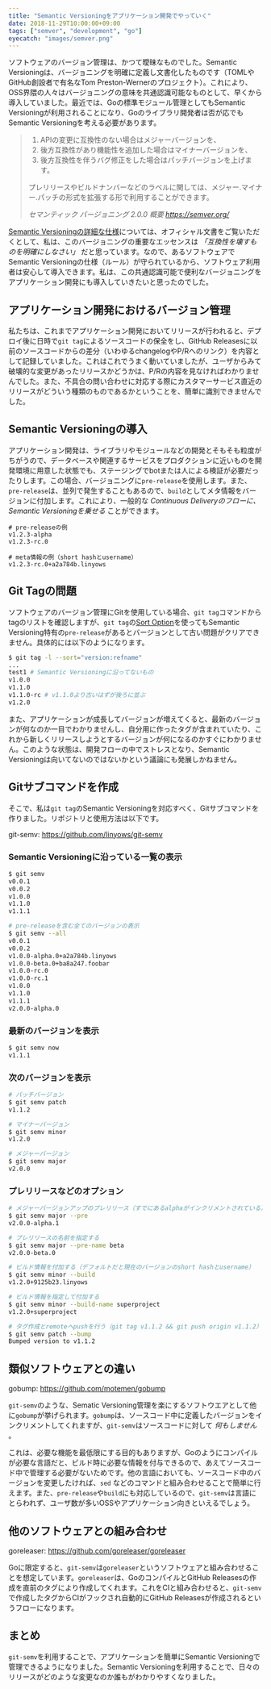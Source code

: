 ```yaml
---
title: "Semantic Versioningをアプリケーション開発でやっていく"
date: 2018-11-29T10:00:00+09:00
tags: ["semver", "development", "go"]
eyecatch: "images/semver.png"
---
```


ソフトウェアのバージョン管理は、かつて曖昧なものでした。Semantic Versioningは、バージョニングを明確に定義し文書化したものです（TOMLやGitHub創設者で有名なTom Preston-Wernerのプロジェクト）。これにより、OSS界隈の人々はバージョニングの意味を共通認識可能なものとして、早くから導入していました。最近では、Goの標準モジュール管理としてもSemantic Versioningが利用されることになり、Goのライブラリ開発者は否が応でもSemantic Versioningを考える必要があります。

> 1. APIの変更に互換性のない場合はメジャーバージョンを、
> 1. 後方互換性があり機能性を追加した場合はマイナーバージョンを、
> 1. 後方互換性を伴うバグ修正をした場合はパッチバージョンを上げます。
>
> プレリリースやビルドナンバーなどのラベルに関しては、メジャー.マイナー.パッチの形式を拡張する形で利用することができます。
>
> <cite>セマンティック バージョニング 2.0.0 概要 https://semver.org/</cite>

[Semantic Versioningの詳細な仕様](https://semver.org/)については、オフィシャル文書をご覧いただくとして、私は、このバージョニングの重要なエッセンスは *「互換性を壊すものを明確にしなさい」* だと思っています。なので、あるソフトウェアでSemantic Versioningの仕様（ルール）が守られているから、ソフトウェア利用者は安心して導入できます。私は、この共通認識可能で便利なバージョニングをアプリケーション開発にも導入していきたいと思ったのでした。

## アプリケーション開発におけるバージョン管理

私たちは、これまでアプリケーション開発においてリリースが行われると、デプロイ後に日時で`git tag`によるソースコードの保全をし、GitHub Releasesに以前のソースコードからの差分（いわゆるchangelogやP/Rへのリンク）を内容として記録していました。これはこれでうまく動いていましたが、ユーザからみて破壊的な変更があったリリースかどうかは、P/Rの内容を見なければわかりませんでした。また、不具合の問い合わせに対応する際にカスタマーサービス直近のリリースがどういう種類のものであるかということを、簡単に識別できませんでした。

## Semantic Versioningの導入

アプリケーション開発は、ライブラリやモジュールなどの開発とそもそも粒度がちがうので、データベースや関連するサービスをプロダクションに近いものを開発環境に用意した状態でも、ステージングでbotまたは人による検証が必要だったりします。この場合、バージョニングに`pre-release`を使用します。また、`pre-release`は、並列で発生することもあるので、`build`としてメタ情報をバージョンに付加します。これにより、一般的な *Continuous Deliveryのフローに、Semantic Versioningを乗せる* ことができます。

```
# pre-releaseの例
v1.2.3-alpha
v1.2.3-rc.0

# meta情報の例（short hashとusername）
v1.2.3-rc.0+a2a784b.linyows
```

## Git Tagの問題

ソフトウェアのバージョン管理にGitを使用している場合、`git tag`コマンドからtagのリストを確認しますが、`git tag`の[Sort Option](https://git-scm.com/docs/git-tag#git-tag---sortltkeygt)を使ってもSemantic Versioning特有の`pre-release`があるとバージョンとして古い問題がクリアできません。具体的には以下のようになります。

```sh
$ git tag -l --sort="version:refname"
...
test1 # Semantic Versioningに沿ってないもの
v1.0.0
v1.1.0
v1.1.0-rc # v1.1.0より古いはずが後ろに並ぶ
v1.2.0
```

また、アプリケーションが成長してバージョンが増えてくると、最新のバージョンが何なのか一目でわかりませんし、自分用に作ったタグが含まれていたり、これから新しくリリースしようとするバージョンが何になるのかすぐにわかりません。このような状態は、開発フローの中でストレスとなり、Semantic Versioningは向いてないのではないかという議論にも発展しかねません。

## Gitサブコマンドを作成

そこで、私は`git tag`のSemantic Versioningを対応すべく、Gitサブコマンドを作りました。リポジトリと使用方法は以下です。

git-semv: https://github.com/linyows/git-semv

### Semantic Versioningに沿っている一覧の表示

```sh
$ git semv
v0.0.1
v0.0.2
v1.0.0
v1.1.0
v1.1.1

# pre-releaseを含む全てのバージョンの表示
$ git semv --all
v0.0.1
v0.0.2
v1.0.0-alpha.0+a2a784b.linyows
v1.0.0-beta.0+ba8a247.foobar
v1.0.0-rc.0
v1.0.0-rc.1
v1.0.0
v1.1.0
v1.1.1
v2.0.0-alpha.0
```

### 最新のバージョンを表示

```sh
$ git semv now
v1.1.1
```

### 次のバージョンを表示

```sh
# パッチバージョン
$ git semv patch
v1.1.2

# マイナーバージョン
$ git semv minor
v1.2.0

# メジャーバージョン
$ git semv major
v2.0.0
```

### プレリリースなどのオプション

```sh
# メジャーバージョンアップのプレリリース（すでにあるalphaがインクリメントされている）
$ git semv major --pre
v2.0.0-alpha.1

# プレリリースの名前を指定する
$ git semv major --pre-name beta
v2.0.0-beta.0

# ビルド情報を付加する（デフォルトだと現在のバージョンのshort hashとusername）
$ git semv minor --build
v1.2.0+9125b23.linyows

# ビルド情報を指定して付加する
$ git semv minor --build-name superproject
v1.2.0+superproject

# タグ作成とremoteへpushを行う（git tag v1.1.2 && git push origin v1.1.2）
$ git semv patch --bump
Bumped version to v1.1.2
```

## 類似ソフトウェアとの違い

gobump: https://github.com/motemen/gobump

`git-semv`のような、Sematic Versioning管理を楽にするソフトウエアとして他に`gobump`が挙げられます。`gobump`は、ソースコード中に定義したバージョンをインクリメントしてくれますが、`git-semv`はソースコードに対して *何もしません* 。

これは、必要な機能を最低限にする目的もありますが、Goのようにコンパイルが必要な言語だと、ビルド時に必要な情報を付与できるので、あえてソースコード中で管理する必要がないためです。他の言語においても、ソースコード中のバージョンを変更したければ、`sed` などのコマンドと組み合わせることで簡単に行えます。また、`pre-release`や`build`にも対応しているので、`git-semv`は言語にとらわれず、ユーザ数が多いOSSやアプリケーション向きといえるでしょう。

## 他のソフトウェアとの組み合わせ

goreleaser: https://github.com/goreleaser/goreleaser

Goに限定すると、`git-semv`は`goreleaser`というソフトウェアと組み合わせることを想定しています。`goreleaser`は、GoのコンパイルとGitHub Releasesの作成を直前のタグにより作成してくれます。これをCIと組み合わせると、`git-semv`で作成したタグからCIがフックされ自動的にGitHub Releasesが作成されるというフローになります。

## まとめ

`git-semv`を利用することで、アプリケーションを簡単にSemantic Versioningで管理できるようになりました。Semantic Versioningを利用することで、日々のリリースがどのような変更なのか誰もがわかりやすくなりました。

